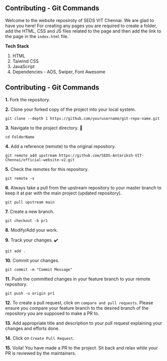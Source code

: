 ## Contributing - Git Commands

Welcome to the website reposiroty of SEDS VIT Chennai. We are glad to have you here!
For creating any pages you are required to create a folder, add the HTML, CSS and JS files related to the page and then add the link to the page in the `index.html` file.`

**Tech Stack**

1. HTML
2. Taiwind CSS
3. JavaScript
4. Dependencies - AOS, Swiper, Font Awesome

## Contributing - Git Commands

**1.** Fork the repository.

**2.** Clone your forked copy of the project into your local system.

```
git clone --depth 1 https://github.com/yourusername/git-repo-name.git
```

**3.** Navigate to the project directory. 📁

```
cd FolderName
```

**4.** Add a reference (remote) to the original repository.

```
git remote add upstream https://github.com/SEDS-Antariksh-VIT-Chennai/official-website-v2.git
```

**5.** Check the remotes for this repository.

```
git remote -v
```

**6.** Always take a pull from the upstream repository to your master branch to keep it at par with the main project (updated repository).

```
git pull upstream main
```

**7.** Create a new branch.

```
git checkout -b pr1
```

**8.** Modify/Add your work.

**9.** Track your changes. ✔️

```
git add .
```

**10.** Commit your changes.

```
git commit -m "Commit Message"
```

**11.** Push the committed changes in your feature branch to your remote repository.

```
git push -u origin pr1
```

**12.** To create a pull request, click on `compare and pull requests`. Please ensure you compare your feature branch to the desired branch of the repository you are supposed to make a PR to.

**13.** Add appropriate title and description to your pull request explaining your changes and efforts done.

**14.** Click on `Create Pull Request`.

**15.** Voila! You have made a PR to the project. Sit back and relax while your PR is reviewed by the maintainers.
